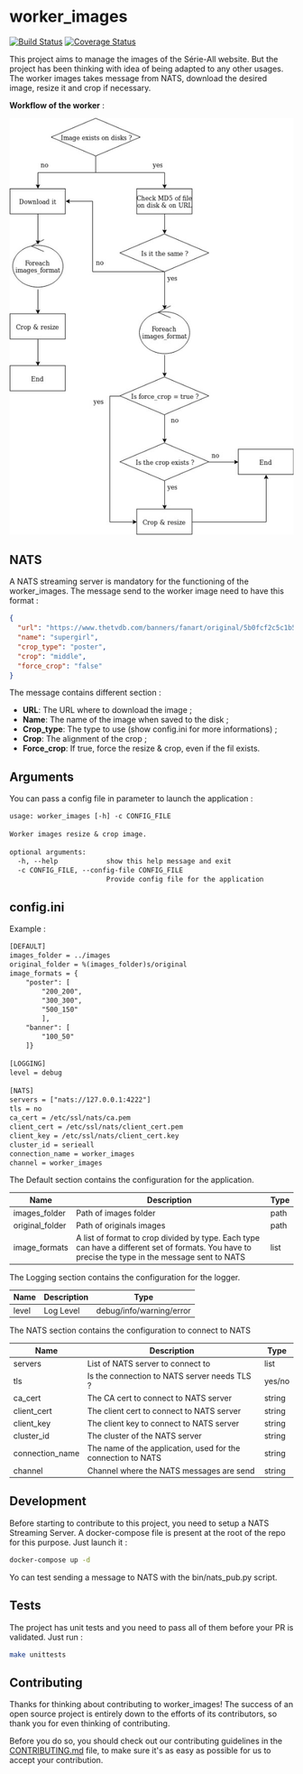 # worker_images
[![Build Status](https://travis-ci.org/Youkoulayley/worker_images.svg?branch=master)](https://travis-ci.org/Youkoulayley/worker_images)
[![Coverage Status](https://coveralls.io/repos/github/Youkoulayley/worker_images/badge.svg?branch=master)](https://coveralls.io/github/Youkoulayley/worker_images?branch=master)

This project aims to manage the images of the Série-All website. But the project has been thinking with idea 
of being adapted to any other usages.
The worker images takes message from NATS, download the desired image, resize it and crop if necessary.

**Workflow of the worker** :

![Worflow](worflow/workflow.jpg)

## NATS
A NATS streaming server is mandatory for the functioning of the worker_images.
The message send to the worker image need to have this format : 

```json
{
  "url": "https://www.thetvdb.com/banners/fanart/original/5b0fcf2c5c1b5.jpg", 
  "name": "supergirl", 
  "crop_type": "poster", 
  "crop": "middle",
  "force_crop": "false"
}
```

The message contains different section :

* **URL**: The URL where to download the image ;
* **Name**: The name of the image when saved to the disk ;
* **Crop_type**: The type to use (show config.ini for more informations) ;
* **Crop**: The alignment of the crop ;
* **Force_crop**: If true, force the resize & crop, even if the fil exists.

## Arguments
You can pass a config file in parameter to launch the application :
```
usage: worker_images [-h] -c CONFIG_FILE

Worker images resize & crop image.

optional arguments:
  -h, --help            show this help message and exit
  -c CONFIG_FILE, --config-file CONFIG_FILE
                        Provide config file for the application
```

## config.ini
Example : 

```
[DEFAULT]
images_folder = ../images
original_folder = %(images_folder)s/original
image_formats = {
    "poster": [
        "200_200",
        "300_300",
        "500_150"
        ],
    "banner": [
        "100_50"
    ]}

[LOGGING]
level = debug

[NATS]
servers = ["nats://127.0.0.1:4222"]
tls = no
ca_cert = /etc/ssl/nats/ca.pem
client_cert = /etc/ssl/nats/client_cert.pem
client_key = /etc/ssl/nats/client_cert.key
cluster_id = serieall
connection_name = worker_images
channel = worker_images
```

The Default section contains the configuration for the application.

|Name|Description|Type|
|----|-----------|----|
|images_folder|Path of images folder|path|
|original_folder|Path of originals images|path|
|image_formats|A list of format to crop divided by type. Each type can have a different set of formats. You have to precise the type in the message sent to NATS|list|

The Logging section contains the configuration for the logger.

|Name|Description|Type|
|----|-----------|----|
|level|Log Level|debug/info/warning/error|

The NATS section contains the configuration to connect to NATS

|Name|Description|Type|
|----|-----------|----|
|servers|List of NATS server to connect to|list|
|tls|Is the connection to NATS server needs TLS ?|yes/no|
|ca_cert|The CA cert to connect to NATS server|string|
|client_cert|The client cert to connect to NATS server|string|
|client_key|The client key to connect to NATS server|string|
|cluster_id|The cluster of the NATS server|string|
|connection_name|The name of the application, used for the connection to NATS|string|
|channel|Channel where the NATS messages are send|string|

## Development
Before starting to contribute to this project, you need to setup a NATS Streaming Server. A docker-compose file is present at the root of the repo for this purpose.
Just launch it : 
```bash
docker-compose up -d
``` 

Yo can test sending a message to NATS with the bin/nats_pub.py script.

## Tests
The project has unit tests and you need to pass all of them before your PR is validated.
Just run :
```bash 
make unittests
```

## Contributing

Thanks for thinking about contributing to worker_images! The success of an open source project is entirely down to the efforts of its contributors, so thank you for even thinking of contributing.

Before you do so, you should check out our contributing guidelines in the [CONTRIBUTING.md](CONTRIBUTING.md) file, to make sure it's as easy as possible for us to accept your contribution.